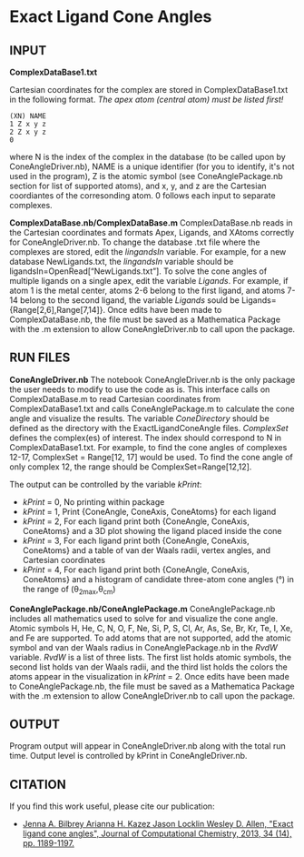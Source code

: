 # Exact Ligand Cone Angles

## INPUT
**ComplexDataBase1.txt**

Cartesian coordinates for the complex are stored in ComplexDataBase1.txt in the following format. *The apex atom (central atom) must be listed first!*
```
(XN) NAME
1 Z x y z
2 Z x y z
0
```
where N is the index of the complex in the database (to be called upon by ConeAngleDriver.nb), NAME is a unique identifier (for you to identify, it's not used in the program), Z is the atomic symbol (see ConeAnglePackage.nb section for list of supported atoms), and x, y, and z are the Cartesian coordiantes of the corresonding atom. 0 follows each input to separate complexes.


**ComplexDataBase.nb/ComplexDataBase.m**
ComplexDataBase.nb reads in the Cartesian coordinates and formats Apex, Ligands, and XAtoms correctly for ConeAngleDriver.nb. To change the database .txt file where the complexes are stored, edit the *lingandsIn* variable. For example, for a new database NewLigands.txt, the *lingandsIn* variable should be ligandsIn=OpenRead[“NewLigands.txt”]. To solve the cone angles of multiple ligands on a single apex, edit the variable *Ligands*. For example, if atom 1 is the metal center, atoms 2-6 belong to the first ligand, and atoms 7-14 belong to the second ligand, the variable *Ligands* sould be Ligands={Range[2,6],Range[7,14]}. Once edits have been made to ComplexDataBase.nb, the file must be saved as a Mathematica Package with the .m extension to allow ConeAngleDriver.nb to call upon the package.


## RUN FILES
**ConeAngleDriver.nb**
The notebook ConeAngleDriver.nb is the only package the user needs to modify to use the code as is. This interface calls on ComplexDataBase.m to read Cartesian coordinates from ComplexDataBase1.txt and calls ConeAnglePackage.m to calculate the cone angle and visualize the results. The variable *ConeDirectory* should be defined as the directory with the ExactLigandConeAngle files. *ComplexSet* defines the complex(es) of interest. The index should correspond to N in ComplexDataBase1.txt. For example, to find the cone angles of complexes 12-17, ComplexSet = Range[12, 17] would be used. To find the cone angle of only complex 12, the range should be ComplexSet=Range[12,12].

The output can be controlled by the variable *kPrint*:
* *kPrint* = 0, No printing within package
* *kPrint* = 1, Print {ConeAngle, ConeAxis, ConeAtoms} for each ligand
* *kPrint* = 2, For each ligand print both {ConeAngle, ConeAxis, ConeAtoms} and a 3D plot showing the ligand placed inside the cone
* *kPrint* = 3, For each ligand print both {ConeAngle, ConeAxis, ConeAtoms} and a table of van der Waals radii, vertex angles, and Cartesian coordinates
* *kPrint* = 4, For each ligand print both {ConeAngle, ConeAxis, ConeAtoms} and a histogram of candidate three-atom cone angles (°) in the range of (θ<sub>2max</sub>,θ<sub>cm</sub>)

**ConeAnglePackage.nb/ConeAnglePackage.m**
ConeAnglePackage.nb includes all mathematics used to solve for and visualize the cone angle. Atomic symbols H, He, C, N, O, F, Ne, Si, P, S, Cl, Ar, As, Se, Br, Kr, Te, I, Xe, and Fe are supported. To add atoms that are not supported, add the atomic symbol and van der Waals radius in ConeAnglePackage.nb in the *RvdW* variable. *RvdW* is a list of three lists. The first list holds atomic symbols, the second list holds van der Waals radii, and the third list holds the colors the atoms appear in the visualization in *kPrint* = 2. Once edits have been made to ConeAnglePackage.nb, the file must be saved as a Mathematica Package with the .m extension to allow ConeAngleDriver.nb to call upon the package.

## OUTPUT
Program output will appear in ConeAngleDriver.nb along with the total run time. Output level is controlled by kPrint in ConeAngleDriver.nb.

## CITATION
If you find this work useful, please cite our publication: 
* [Jenna A. Bilbrey  Arianna H. Kazez  Jason Locklin  Wesley D. Allen, "Exact ligand cone angles", Journal of Computational Chemistry, 2013, 34 (14), pp. 1189-1197.](https://onlinelibrary.wiley.com/doi/full/10.1002/jcc.23217)



